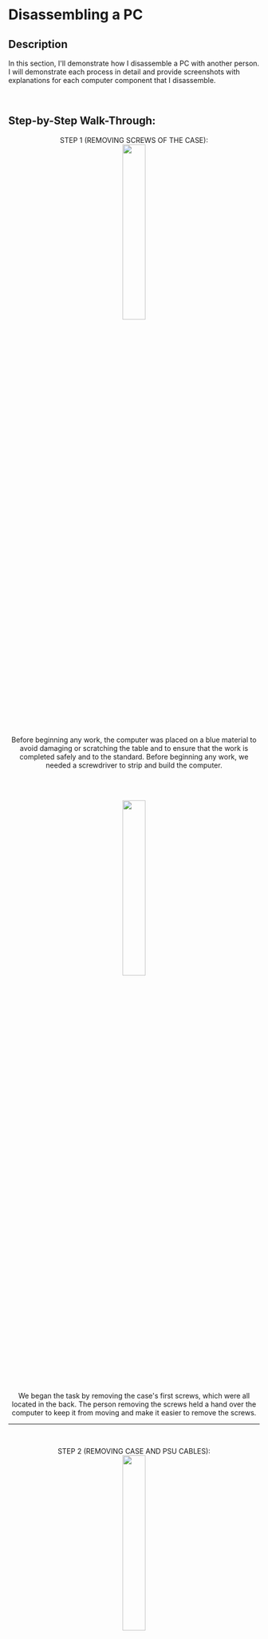<h1>Disassembling a PC</h1>


<h2>Description</h2>
<p>In this section, I'll demonstrate how I disassemble a PC with another person. I will demonstrate each process in detail and provide screenshots with explanations for each computer component that I disassemble.</p>


<br />

<h2>Step-by-Step Walk-Through:</h2>


<p align="center"> 
STEP 1 (REMOVING SCREWS OF THE CASE): <br/>
<img src="https://i.imgur.com/H4BdM3m.png" height="30%" width="30%"/> </p>


<p align="center">Before beginning any work, the computer was placed on a blue material to avoid damaging or scratching the table and to ensure that the work is completed safely and to the standard. Before beginning any work, we needed a screwdriver to strip and build the computer.</p>


<br />
<br />

<p align="center"> 
<img src="https://i.imgur.com/6zkkZRi.png" height="30%" width="30%"/> </p>


<p align="center">We began the task by removing the case's first screws, which were all located in the back. The person removing the screws held a hand over the computer to keep it from moving and make it easier to remove the screws.</p>


<hr width="100%" size="2">

<br />

<p align="center"> 
STEP 2 (REMOVING CASE AND PSU CABLES): <br/>
<img src="https://i.imgur.com/RKjJVGt.png" height="30%" width="30%"/> </p>


<p align="center">We were able to remove the case's screws, and as you can see, we removed and opened this area of the case, allowing us to access the internal parts of the computer.</p>


<br />
<br />

<p align="center"> 
<img src="https://i.imgur.com/0ddIdXR.png" height="75%" width="75%"/> </p>


<p align="center">The PSU was the first component to be removed, so we began by removing the connections that connected the PSU to the rest of the computer. Here, we disconnected the power connector that connected the PSU to the optical drive. It was really easy to remove and didn't require much effort.</p>


<hr width="100%" size="2">

<br />

<p align="center"> 
STEP 3 (REMOVING POWER CONNECTOR FROM PSU): <br/>
<img src="https://i.imgur.com/eeOSvnB.png" height="30%" width="30%"/> </p>


<p align="center">We pulled the PSU's power connector from the motherboard by gently pulling it, which allowed it to come out effortlessly. All we had to do now was take the supply unit out of the casing.</p>


<br />
<br />

<p align="center"> 
<img src="https://i.imgur.com/hkilX0Y.png" height="75%" width="75%"/> </p>


<p align="center">On this computer, there was only one screw holding the PSU in place, so we removed it quickly and placed it on the side. As you can see from the second picture, we were able to remove the PSU from the computer casing and it came out easily.</p>


<hr width="100%" size="2">

<br />

<p align="center"> 
STEP 4 (REMOVING SATA CABLE FROM HARD DRIVE): <br/>
<img src="https://i.imgur.com/sfdXSpx.png" height="75%" width="75%"/> </p>

<br />

<p align="center"> 
<img src="https://i.imgur.com/5gSokOY.png" height="40%" width="40%"/> </p>


<p align="center">Here we removed the SATA connection cable that connected to the hard disk drive within this small box container. As you can see, the cable is red, and we were able to remove it by simply pulling it out carefully. The second image shows how easily the hard disk drive was taken out from the small box.</p>


<hr width="100%" size="2">

<br />

<p align="center"> 
STEP 5 (REMOVING HARD DRIVE): <br/>
<img src="https://i.imgur.com/J65u9Fq.png" height="75%" width="75%"/> </p>


<p align="center">This image shows us removing the small box containing the hard disc drive. The first thing we had to do was remove the screws on the sides, and as you can see in the second picture, they came out effortlessly.</p>


<hr width="100%" size="2">

<br />

<p align="center"> 
STEP 6 (DISCONNECTING AND REMOVING OPTICAL & FLOPPY DRIVE): <br/>
<img src="https://i.imgur.com/QRQdUN6.png" height="75%" width="75%"/> </p>

<br />

<p align="center"> 
<img src="https://i.imgur.com/N6SSAD7.png" height="75%" width="75%"/> </p>


<p align="center">We proceeded to remove the floppy cable that connected the floppy disc drive to the motherboard. We began by removing the cable from the floppy drive, then proceeded on to the motherboard, as seen in the second image, to detach and remove the cable from the primary and secondary channels, which are coloured black and blue, respectively. Once we detached all of the cables, we were able to easily remove the floppy drive from the case without it getting stuck.</p>










































<a href="https://www.example.com">
  <button>NEXT</button>
</a>


